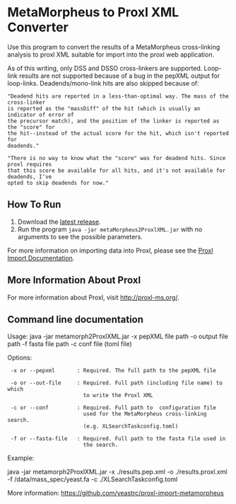 MetaMorpheus to Proxl XML Converter
=============================

Use this program to convert the results of a MetaMorpheus cross-linking analysis to
proxl XML suitable for import into the proxl web application.

As of this writing, only DSS and DSSO cross-linkers are supported. Loop-link results
are not supported because of a bug in the pepXML output for loop-links. Deadends/mono-link
hits are also skipped because of:

	"Deadend hits are reported in a less-than-optimal way. The mass of the cross-linker
	is reported as the "massDiff" of the hit (which is usually an indicator of error of
	the precursor match), and the position of the linker is reported as the "score" for
	the hit--instead of the actual score for the hit, which isn't reported for
	deadends."

	"There is no way to know what the "score" was for deadend hits. Since proxl requires
	that this score be available for all hits, and it's not available for deadends, I've
	opted to skip deadends for now."


How To Run
-------------
1. Download the [latest release](https://github.com/yeastrc/proxl-import-metamorpheus/releases).
2. Run the program ``java -jar metaMorpheus2ProxlXML.jar`` with no arguments to see the possible parameters.

For more information on importing data into Proxl, please see the [Proxl Import Documentation](http://proxl-web-app.readthedocs.io/en/latest/using/upload_data.html).

More Information About Proxl
-----------------------------
For more information about Proxl, visit http://proxl-ms.org/.


Command line documentation
---------------------------

Usage:
  java -jar metamorph2ProxlXML.jar -x pepXML file path -o output file path
                               -f fasta file path -c conf file (toml file)
  
 Options:
  
     -x or --pepxml       : Required. The full path to the pepXML file
     
     -o or --out-file     : Required. Full path (including file name) to which
                            to write the Proxl XML
  
     -c or --conf         : Required. Full path to  configuration file
                            used for the MetaMorpheus cross-linking search.
                            (e.g. XLSearchTaskconfig.toml)
                          
     -f or --fasta-file   : Required. Full path to the fasta file used in
                            the search.
                          
 
 Example:
 
  java -jar metamorph2ProxlXML.jar -x ./results.pep.xml -o ./results.proxl.xml\
  -f /data/mass_spec/yeast.fa -c ./XLSearchTaskconfig.toml

  More information: https://github.com/yeastrc/proxl-import-metamorpheus

  